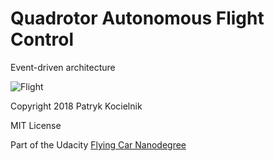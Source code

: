 Quadrotor Autonomous Flight Control
===================================

Event-driven architecture

![Flight](flight.gif)

Copyright 2018 Patryk Kocielnik

MIT License

Part of the Udacity [Flying Car Nanodegree](https://www.udacity.com/course/flying-car-nanodegree--nd787)
